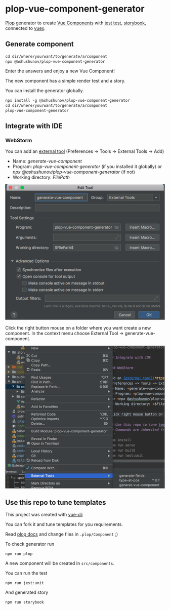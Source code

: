 # plop-vue-component-generator

[Plop](https://plopjs.com/) generator to create [Vue Components](https://vuejs.org/v2/guide/single-file-components.html) 
with [jest test](https://jestjs.io/), [storybook](https://storybook.js.org/),
connected to [vuex](https://vuex.vuejs.org/guide/). 

## Generate component
```
cd dir/where/you/want/to/generate/a/component
npx @ashushunov/plop-vue-component-generator
```
Enter the answers and enjoy a new Vue Component!

The new component has a simple render test and a story.

You can install the generator globally.
```
npx install -g @ashushunov/plop-vue-component-generator
cd dir/where/you/want/to/generate/a/component
plop-vue-component-generator
```
## Integrate with IDE

### WebStorm 

You can add an [external tool](https://www.jetbrains.com/help/webstorm/settings-tools-external-tools.html) 
(Preferences -> Tools -> External Tools -> Add)
 - Name: *generate-vue-component*
 - Program: *plop-vue-component-generator* (if you installed it globally) 
 or *npx @ashushunov/plop-vue-component-generator* (if not)
 - Working directory: *$FilePath$*
 
![External Tools](https://raw.githubusercontent.com/AlexanderShushunov/plop-vue-component-generator/master/readme-assets/exteranal-tools.png)

Click the right button mouse on a folder where you want create a new component.
In the context menu choose External Tool -> generate-vue-component.

![Context menu](https://raw.githubusercontent.com/AlexanderShushunov/plop-vue-component-generator/master/readme-assets/context-menu.png)


## Use this repo to tune templates
This project was created with [vue-cli](https://cli.vuejs.org/guide/)

You can fork it and tune templates for you requirements.

Read [plop docs](https://plopjs.com/) and change files in `.plop/Component` ;)

To check generator run
```
npm run plop
```
A new component will be created in `src/components`. 

You can run the test
```
npm run jest:unit
```
And generated story
```
npm run storybook
```

